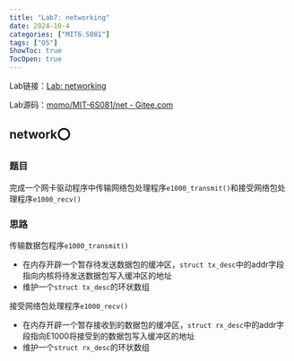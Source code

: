 ```yaml
---
title: "Lab7: networking"
date: 2024-10-4
categories: ["MIT6.S081"]
tags: ["OS"]
ShowToc: true
TocOpen: true
---
```


Lab链接：[Lab: networking](https://pdos.csail.mit.edu/6.S081/2021/labs/net.html)

Lab源码：[momo/MIT-6S081/net - Gitee.com](https://gitee.com/Eleutheria666/mit-6s081/tree/net/)

## network:o:

### 题目

完成一个网卡驱动程序中传输网络包处理程序`e1000_transmit()`和接受网络包处理程序`e1000_recv()`

### 思路

传输数据包程序`e1000_transmit()`

- 在内存开辟一个暂存待发送数据包的缓冲区，`struct tx_desc`中的addr字段指向内核将待发送数据包写入缓冲区的地址
- 维护一个`struct tx_desc`的环状数组

接受网络包处理程序`e1000_recv()`

- 在内存开辟一个暂存接收到的数据包的缓冲区，`struct rx_desc`中的addr字段指向E1000将接受到的数据包写入缓冲区的地址
- 维护一个`struct rx_desc`的环状数组

